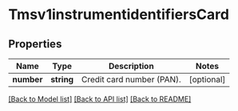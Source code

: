 # Tmsv1instrumentidentifiersCard

## Properties
Name | Type | Description | Notes
------------ | ------------- | ------------- | -------------
**number** | **string** | Credit card number (PAN). | [optional] 

[[Back to Model list]](../README.md#documentation-for-models) [[Back to API list]](../README.md#documentation-for-api-endpoints) [[Back to README]](../README.md)


